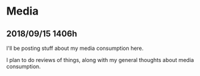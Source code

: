 
# Media

## 2018/09/15 1406h

I'll be posting stuff about my media consumption here.

I plan to do reviews of things, along with my general thoughts about media consumption.
